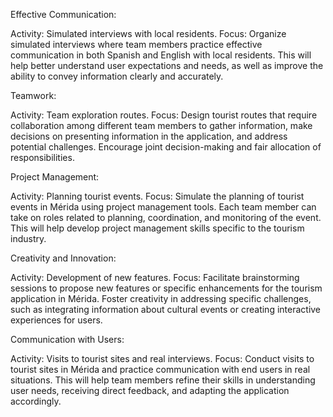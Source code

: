 
Effective Communication:

Activity: Simulated interviews with local residents.
Focus: Organize simulated interviews where team members practice effective communication in both Spanish and English with local residents. This will help better understand user expectations and needs, as well as improve the ability to convey information clearly and accurately.

Teamwork:

Activity: Team exploration routes.
Focus: Design tourist routes that require collaboration among different team members to gather information, make decisions on presenting information in the application, and address potential challenges. Encourage joint decision-making and fair allocation of responsibilities.

Project Management:

Activity: Planning tourist events.
Focus: Simulate the planning of tourist events in Mérida using project management tools. Each team member can take on roles related to planning, coordination, and monitoring of the event. This will help develop project management skills specific to the tourism industry.

Creativity and Innovation:

Activity: Development of new features.
Focus: Facilitate brainstorming sessions to propose new features or specific enhancements for the tourism application in Mérida. Foster creativity in addressing specific challenges, such as integrating information about cultural events or creating interactive experiences for users.

Communication with Users:

Activity: Visits to tourist sites and real interviews.
Focus: Conduct visits to tourist sites in Mérida and practice communication with end users in real situations. This will help team members refine their skills in understanding user needs, receiving direct feedback, and adapting the application accordingly.
